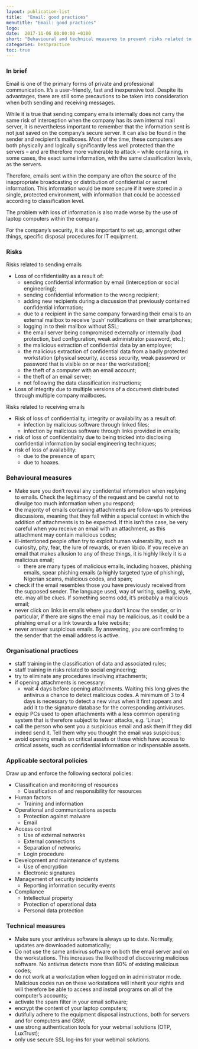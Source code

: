 ```yaml
---
layout: publication-list
title:  "Email: good practices"
menutitle: "Email: good practices"
logo:
date:  2017-11-06 00:00:00 +0100
short: "Behavioural and technical measures to prevent risks related to sending emails"
categories: bestpractice
toc: true
---
```

<h3 class="titre-page" id="in-brief">In brief</h3>
Email is one of the primary forms of private and professional communication. It’s a user-friendly, fast and inexpensive tool. Despite its advantages, there are still some precautions to be taken into consideration when both sending and receiving messages.

While it is true that sending company emails internally does not carry the same risk of interception when the company has its own internal mail server, it is nevertheless important to remember that the information sent is not just saved on the company’s secure server. It can also be found in the sender and recipient’s mailboxes. Most of the time, these computers are both physically and logically significantly less well protected than the servers – and are therefore more vulnerable to attack – while containing, in some cases, the exact same information, with the same classification levels, as the servers.

Therefore, emails sent within the company are often the source of the inappropriate broadcasting or distribution of confidential or secret information. This information would be more secure if it were stored in a single, protected environment, with information that could be accessed according to classification level.

The problem with loss of information is also made worse by the use of laptop computers within the company.

For the company’s security, it is also important to set up, amongst other things, specific disposal procedures for IT equipment.

<h3 class="titre-page" id="risks">Risks</h3>
Risks related to sending emails

* Loss of confidentiality as a result of:
  * sending confidential information by email (interception or social engineering);
  * sending confidential information to the wrong recipient;
  * adding new recipients during a discussion that previously contained confidential information;
  * due to a recipient in the same company forwarding their emails to an external mailbox to receive ‘push’ notifications on their smartphones;
  * logging in to their mailbox without SSL;
  * the email server being compromised externally or internally (bad protection, bad configuration, weak administrator password, etc.);
  * the malicious extraction of confidential data by an employee;
  * the malicious extraction of confidential data from a badly protected workstation (physical security, access security, weak password or password that is visible on or near the workstation);
  * the theft of a computer with an email account;
  * the theft of an email server;
  * not following the data classification instructions;
* Loss of integrity due to multiple versions of a document distributed through multiple company mailboxes.

Risks related to receiving emails

* Risk of loss of confidentiality, integrity or availability as a result of:
  * infection by malicious software through linked files;
  * infection by malicious software through links provided in emails;
* risk of loss of confidentiality due to being tricked into disclosing confidential information by social engineering techniques;
* risk of loss of availability:
  * due to the presence of spam;
  * due to hoaxes.

<h3 class="titre-page" id="behavioural-measures">Behavioural measures</h3>

* Make sure you don’t reveal any confidential information when replying to emails. Check the legitimacy of the request and be careful not to divulge too much information when you respond;
* the majority of emails containing attachments are follow-ups to previous discussions, meaning that they fall within a special context in which the addition of attachments is to be expected. If this isn’t the case, be very careful when you receive an email with an attachment, as this attachment may contain malicious codes;
* ill-intentioned people often try to exploit human vulnerability, such as curiosity, pity, fear, the lure of rewards, or even libido. If you receive an email that makes allusion to any of these things, it is highly likely it is a malicious email;
  * there are many types of malicious emails, including hoaxes, phishing emails, spear phishing emails (a highly targeted type of phishing), Nigerian scams, malicious codes, and spam;
* check if the email resembles those you have previously received from the supposed sender. The language used, way of writing, spelling, style, etc. may all be clues. If something seems odd, it’s probably a malicious email;
* never click on links in emails where you don’t know the sender, or in particular, if there are signs the email may be malicious, as it could be a phishing email or a link towards a fake website;
* never answer suspicious emails. By answering, you are confirming to the sender that the email address is active.

<h3 class="titre-page" id="organisational-practices">Organisational practices</h3>

* staff training in the classification of data and associated rules;
* staff training in risks related to social engineering;
* try to eliminate any procedures involving attachments;
* if opening attachments is necessary:
  * wait 4 days before opening attachments. Waiting this long gives the antivirus a chance to detect malicious codes. A minimum of 3 to 4 days is necessary to detect a new virus when it first appears and add it to the signature database for the corresponding antiviruses.
* equip PCs used to open attachments with a less common operating system that is therefore subject to fewer attacks, e.g. ‘Linux’;
* call the person who sent you a suspicious email and ask them if they did indeed send it. Tell them why you thought the email was suspicious;
* avoid opening emails on critical assets or those which have access to critical assets, such as confidential information or indispensable assets.

<h3 class="titre-page" id="applicable-sectoral-policies">Applicable sectoral policies</h3>
Draw up and enforce the following sectoral policies:

* Classification and monitoring of resources
  * Classification of and responsibility for resources
* Human factors
  * Training and information
* Operational and communications aspects
  * Protection against malware
  * Email
* Access control
  * Use of external networks
  * External connections
  * Separation of networks
  * Login procedure
* Development and maintenance of systems
  * Use of encryption
  * Electronic signatures
* Management of security incidents
  * Reporting information security events
* Compliance
  * Intellectual property
  * Protection of operational data
  * Personal data protection

<h3 class="titre-page" id="technical-measures">Technical measures</h3>

* Make sure your antivirus software is always up to date. Normally, updates are downloaded automatically;
* Do not use the same antivirus software on both the email server and on the workstations. This increases the likelihood of discovering malicious software. No antivirus detects more than 80% of existing malicious codes;
* do not work at a workstation when logged on in administrator mode. Malicious codes run on these workstations will inherit your rights and will therefore be able to access and install programs on all of the computer’s accounts;
* activate the spam filter in your email software;
* encrypt the content of your laptop computers;
* dutifully adhere to the equipment disposal instructions, both for servers and for computers and GSM;
* use strong authentication tools for your webmail solutions (OTP, LuxTrust);
* only use secure SSL log-ins for your webmail solutions.
